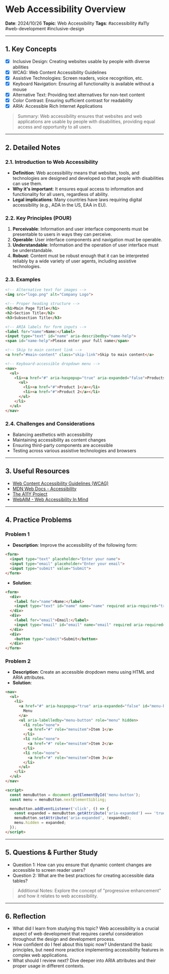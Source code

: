# Web Accessibility Overview

**Date**: 2024/10/26
**Topic**: Web Accessibility
**Tags**: #accessibility #a11y #web-development #inclusive-design

---

## 1. Key Concepts

- [x] Inclusive Design: Creating websites usable by people with diverse abilities
- [x] WCAG: Web Content Accessibility Guidelines
- [x] Assistive Technologies: Screen readers, voice recognition, etc.
- [x] Keyboard Navigation: Ensuring all functionality is available without a mouse
- [x] Alternative Text: Providing text alternatives for non-text content
- [x] Color Contrast: Ensuring sufficient contrast for readability
- [x] ARIA: Accessible Rich Internet Applications

> Summary: Web accessibility ensures that websites and web applications are usable by people with disabilities, providing equal access and opportunity to all users.

---

## 2. Detailed Notes

### 2.1. Introduction to Web Accessibility

- **Definition**: Web accessibility means that websites, tools, and technologies are designed and developed so that people with disabilities can use them.
- **Why it's important**: It ensures equal access to information and functionality for all users, regardless of ability.
- **Legal implications**: Many countries have laws requiring digital accessibility (e.g., ADA in the US, EAA in EU).

### 2.2. Key Principles (POUR)

1. **Perceivable**: Information and user interface components must be presentable to users in ways they can perceive.
2. **Operable**: User interface components and navigation must be operable.
3. **Understandable**: Information and the operation of user interface must be understandable.
4. **Robust**: Content must be robust enough that it can be interpreted reliably by a wide variety of user agents, including assistive technologies.

### 2.3. Examples

```html
<!-- Alternative text for images -->
<img src="logo.png" alt="Company Logo">

<!-- Proper heading structure -->
<h1>Main Page Title</h1>
<h2>Section Title</h2>
<h3>Subsection Title</h3>

<!-- ARIA labels for form inputs -->
<label for="name">Name:</label>
<input type="text" id="name" aria-describedby="name-help">
<span id="name-help">Please enter your full name</span>

<!-- Skip to main content link -->
<a href="#main-content" class="skip-link">Skip to main content</a>

<!-- Keyboard-accessible dropdown menu -->
<nav>
  <ul>
    <li><a href="#" aria-haspopup="true" aria-expanded="false">Products</a>
      <ul>
        <li><a href="#">Product 1</a></li>
        <li><a href="#">Product 2</a></li>
      </ul>
    </li>
  </ul>
</nav>
```

### 2.4. Challenges and Considerations

- Balancing aesthetics with accessibility
- Maintaining accessibility as content changes
- Ensuring third-party components are accessible
- Testing across various assistive technologies and browsers

---

## 3. Useful Resources

- [Web Content Accessibility Guidelines (WCAG)](https://www.w3.org/WAI/standards-guidelines/wcag/)
- [MDN Web Docs - Accessibility](https://developer.mozilla.org/en-US/docs/Web/Accessibility)
- [The A11Y Project](https://www.a11yproject.com/)
- [WebAIM - Web Accessibility In Mind](https://webaim.org/)

---

## 4. Practice Problems

### Problem 1

- **Description**: Improve the accessibility of the following form:

```html
<form>
  <input type="text" placeholder="Enter your name">
  <input type="email" placeholder="Enter your email">
  <input type="submit" value="Submit">
</form>
```

- **Solution**:

```html
<form>
  <div>
    <label for="name">Name:</label>
    <input type="text" id="name" name="name" required aria-required="true">
  </div>
  <div>
    <label for="email">Email:</label>
    <input type="email" id="email" name="email" required aria-required="true">
  </div>
  <div>
    <button type="submit">Submit</button>
  </div>
</form>
```

### Problem 2

- **Description**: Create an accessible dropdown menu using HTML and ARIA attributes.
- **Solution**:

```html
<nav>
  <ul>
    <li>
      <a href="#" aria-haspopup="true" aria-expanded="false" id="menu-button">
        Menu
      </a>
      <ul aria-labelledby="menu-button" role="menu" hidden>
        <li role="none">
          <a href="#" role="menuitem">Item 1</a>
        </li>
        <li role="none">
          <a href="#" role="menuitem">Item 2</a>
        </li>
        <li role="none">
          <a href="#" role="menuitem">Item 3</a>
        </li>
      </ul>
    </li>
  </ul>
</nav>

<script>
  const menuButton = document.getElementById('menu-button');
  const menu = menuButton.nextElementSibling;

  menuButton.addEventListener('click', () => {
    const expanded = menuButton.getAttribute('aria-expanded') === 'true' || false;
    menuButton.setAttribute('aria-expanded', !expanded);
    menu.hidden = expanded;
  });
</script>
```

---

## 5. Questions & Further Study

- Question 1: How can you ensure that dynamic content changes are accessible to screen reader users?
- Question 2: What are the best practices for creating accessible data tables?

> Additional Notes: Explore the concept of "progressive enhancement" and how it relates to web accessibility.

---

## 6. Reflection

- What did I learn from studying this topic? Web accessibility is a crucial aspect of web development that requires careful consideration throughout the design and development process.
- How confident do I feel about this topic now? Understand the basic principles, but need more practice implementing accessibility features in complex web applications.
- What should I review next? Dive deeper into ARIA attributes and their proper usage in different contexts.

